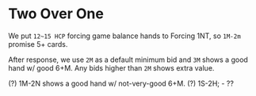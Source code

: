 # Two Over One

We put `12~15 HCP` forcing game balance hands to Forcing 1NT, so `1M-2m` promise 5+ cards.

After response, we use `2M` as a default minimum bid and `3M` shows a good hand w/ good 6+M. Any bids higher than `2M` shows extra value.

(?) 1M-2N shows a good hand w/ not-very-good 6+M.
(?) 1S-2H; - ??
